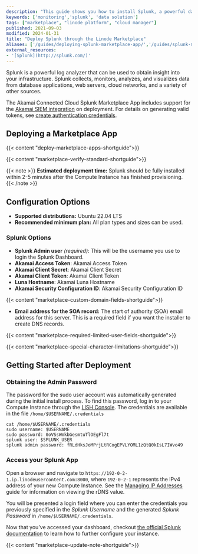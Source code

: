 ```yaml
---
description: "This guide shows you how to install Splunk, a powerful data solution that collects, monitors, analyzes, and visualizes data, using the Linode One-Click Marketplace."
keywords: ['monitoring','splunk', 'data solution']
tags: ["marketplace", "linode platform", "cloud manager"]
published: 2021-09-03
modified: 2024-01-31
title: "Deploy Splunk through the Linode Marketplace"
aliases: ['/guides/deploying-splunk-marketplace-app/','/guides/splunk-marketplace-app/']
external_resources:
- '[Splunk](http://splunk.com/)'
---
```


Splunk is a powerful log analyzer that can be used to obtain insight into your infrastructure. Splunk collects, monitors, analyzes, and visualizes data from database applications, web servers, cloud networks, and a variety of other sources.

The Akamai Connected Cloud Splunk Marketplace App includes support for the [Akamai SIEM integration](https://techdocs.akamai.com/siem-integration/docs/akamai-siem-integration-for-splunk-and-cef-syslog) on deployment. For details on generating valid tokens, see [create authentication credentials](https://techdocs.akamai.com/developer/docs/set-up-authentication-credentials). 

## Deploying a Marketplace App

{{< content "deploy-marketplace-apps-shortguide">}}

{{< content "marketplace-verify-standard-shortguide">}}

{{< note >}}
**Estimated deployment time:** Splunk should be fully installed within 2-5 minutes after the Compute Instance has finished provisioning.
{{< /note >}}

## Configuration Options

- **Supported distributions:** Ubuntu 22.04 LTS
- **Recommended minimum plan:** All plan types and sizes can be used.

### Splunk Options

- **Splunk Admin user** *(required)*: This will be the username you use to login the Splunk Dashboard.
- **Akamai Access Token**: Akamai Access Token
- **Akamai Client Secret**: Akamai Client Secret
- **Akamai Client Token**: Akamai Client Token
- **Luna Hostname**: Akamai Luna Hostname
- **Akamai Security Configuration ID**: Akamai Security Configuration ID

{{< content "marketplace-custom-domain-fields-shortguide">}}
- **Email address for the SOA record:** The start of authority (SOA) email address for this server. This is a required field if you want the installer to create DNS records.

{{< content "marketplace-required-limited-user-fields-shortguide">}}

{{< content "marketplace-special-character-limitations-shortguide">}}

## Getting Started after Deployment

### Obtaining the Admin Password

The password for the sudo user account was automatically generated during the initial install process. To find this password, log in to your Compute Instance through the [LISH Console](/docs/products/compute/compute-instances/guides/lish/#through-the-cloud-manager-weblish). The credentials are available in the file `/home/$USERNAME/.credentials`
```
cat /home/$USERNAME/.credentials
sudo username: $USERNAME
sudo password: 0oVSsWmkbGesmtuTlOEgFl7t
splunk user: $SPLUNK_USER
splunk admin password: fRLdHksJoMPrjLtRCogEPVLYOML1zQtQ0kIsL7IWvo49
```

### Access your Splunk App

Open a browser and navigate to `https://192-0-2-1.ip.linodeusercontent.com:8000`, where `192-0-2-1` represents the IPv4 address of your new Compute Instance. See the [Managing IP Addresses](/docs/products/compute/compute-instances/guides/manage-ip-addresses/#configuring-rdns) guide for information on viewing the rDNS value.

You will be presented a login field where you can enter the credentials you previously specified in the *Splunk Username* and the generated *Splunk Password* in `/home/$USERNAME/.credentials`.

Now that you’ve accessed your dashboard, checkout [the official Splunk documentation](https://docs.splunk.com/Documentation/Splunk) to learn how to further configure your instance.

{{< content "marketplace-update-note-shortguide">}}